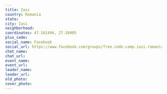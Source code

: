 ```yaml
---
title: Iasi
country: Romania
state: 
city: Iasi
neighborhood: 
coordinates: 47.161494, 27.58405
plus_code:
social_name: Facebook
social_url: https://www.facebook.com/groups/free.code.camp.iasi.romania
chat_name:
chat_url:
event_name:
event_url:
leader_name:
leader_url:
old_photo: 
cover_photo:
---
```

